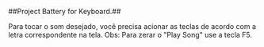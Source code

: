 ##Project Battery for Keyboard.##

Para tocar o som desejado, você precisa acionar as teclas de acordo com a letra correspondente na tela.
Obs: Para zerar o "Play Song" use a tecla F5.
